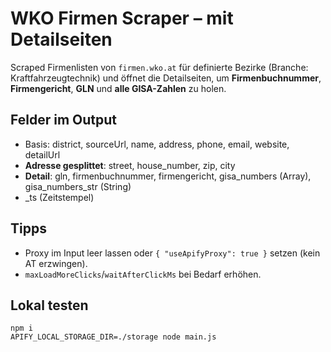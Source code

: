 # WKO Firmen Scraper – mit Detailseiten

Scraped Firmenlisten von `firmen.wko.at` für definierte Bezirke (Branche: Kraftfahrzeugtechnik) und öffnet die Detailseiten, um **Firmenbuchnummer**, **Firmengericht**, **GLN** und **alle GISA-Zahlen** zu holen.

## Felder im Output
- Basis: district, sourceUrl, name, address, phone, email, website, detailUrl
- **Adresse gesplittet**: street, house_number, zip, city
- **Detail**: gln, firmenbuchnummer, firmengericht, gisa_numbers (Array), gisa_numbers_str (String)
- _ts (Zeitstempel)

## Tipps
- Proxy im Input leer lassen oder `{ "useApifyProxy": true }` setzen (kein AT erzwingen).
- `maxLoadMoreClicks`/`waitAfterClickMs` bei Bedarf erhöhen.

## Lokal testen
```
npm i
APIFY_LOCAL_STORAGE_DIR=./storage node main.js
```
